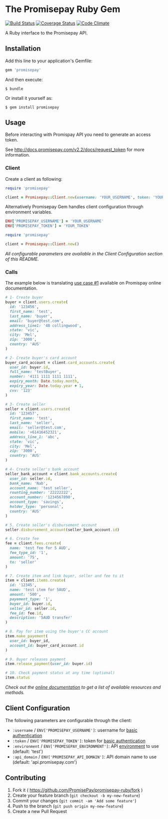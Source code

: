# The Promisepay Ruby Gem

[![Build Status](https://travis-ci.org/PromisePay/promisepay-ruby.svg?branch=develop)](https://travis-ci.org/PromisePay/promisepay-ruby)
[![Coverage Status](https://coveralls.io/repos/PromisePay/promisepay-ruby/badge.svg?branch=develop)](https://coveralls.io/r/PromisePay/promisepay-ruby?branch=develop)
[![Code Climate](https://codeclimate.com/github/PromisePay/promisepay-ruby/badges/gpa.svg)](https://codeclimate.com/github/PromisePay/promisepay-ruby)

A Ruby interface to the Promisepay API.

## Installation

Add this line to your application's Gemfile:

```ruby
gem 'promisepay'
```

And then execute:

    $ bundle

Or install it yourself as:

    $ gem install promisepay

## Usage

Before interacting with Promispay API you need to generate an access token.

See http://docs.promisepay.com/v2.2/docs/request_token for more information.

### Client

Create a client as following:

```ruby
require 'promisepay'

client = Promisepay::Client.new(username: 'YOUR_USERNAME', token: 'YOUR_TOKEN')
```

Alternatively Promisepay Gem handles client configuration through environment variables.

```ruby
ENV['PROMISEPAY_USERNAME'] = 'YOUR_USERNAME'
ENV['PROMISEPAY_TOKEN'] = 'YOUR_TOKEN'
```

```ruby
require 'promisepay'

client = Promisepay::Client.new()
```

_All configurable parameters are available in the Client Configuration section of this README._

### Calls

The example below is translating [use case #1](http://docs.promisepay.com/v2.2/docs/charge-a-buyer-hold-funds-in-escrow-then-release-t) available on Promispay online documentation.

```ruby
# 1- Create buyer
buyer = client.users.create(
  id: '123456',
  first_name: 'test',
  last_name: 'buyer',
  email: 'buyer@test.com',
  address_line1: '48 collingwood',
  state: 'vic',
  city: 'Mel',
  zip: '3000',
  country: 'AUS'
)

# 2- Create buyer's card account
buyer_card_account = client.card_accounts.create(
  user_id: buyer.id,
  full_name: 'testBuyer',
  number: '4111 1111 1111 1111',
  expiry_month: Date.today.month,
  expiry_year: Date.today.year + 1,
  cvv: '123'
)

# 3- Create seller
seller = client.users.create(
  id: '123457',
  first_name: 'test',
  last_name: 'seller',
  email: 'seller@test.com',
  mobile: '+61416452321',
  address_line_1: 'abc',
  state: 'vic',
  city: 'Mel',
  zip: '3000',
  country: 'AUS'
)

# 4- Create seller's bank account
seller_bank_account = client.bank_accounts.create(
  user_id: seller.id,
  bank_name: 'Nab',
  account_name: 'test seller',
  rounting_number: '22222222',
  account_number: '1234567890',
  account_type: 'savings',
  holder_type: 'personal',
  country: 'AUS'
)

# 5. Create seller's disbursement account
seller.disbursement_account(seller_bank_account.id)

# 6. Create fee
fee = client.fees.create(
  name: 'test fee for 5 AUD',
  fee_type_id: '1',
  amount: '75',
  to: 'seller'
)

# 7. Create item and link buyer, seller and fee to it
item = client.items.create(
  id: '12345',
  name: 'test item for 5AUD',
  amount: '500',
  payement_type: '1',
  buyer_id: buyer.id,
  seller_id: seller.id,
  fee_id: fee.id,
  description: '5AUD transfer'
)

# 8. Pay for item using the buyer's CC account
item.make_payement(
  user_id: buyer_id,
  account_id: buyer_card_account.id
)

# 9. Buyer releases payment
item.release_payment(user_id: buyer.id)

# 10. Check payment status at any time (optional)
item.status
```

_Check out the [online documentation](http://google.com) to get a list of available resources and methods._

## Client Configuration

The following parameters are configurable through the client:

  * `:username` / `ENV['PROMISEPAY_USERNAME']`: username for [basic authentication](http://docs.promisepay.com/v2.2/docs/overview-2)
  * `:token` / `ENV['PROMISEPAY_TOKEN']`: token for [basic authentication](http://docs.promisepay.com/v2.2/docs/overview-2)
  * `:environment` / `ENV['PROMISEPAY_ENVIRONMENT']`: API [environment](http://docs.promisepay.com/v2.2/docs/environments) to use (default: 'test')
  * `:api_domain` / `ENV['PROMISEPAY_API_DOMAIN']`: API domain name to use (default: 'api.promisepay.com')

## Contributing

1. Fork it ( https://github.com/PromisePay/promisepay-ruby/fork )
2. Create your feature branch (`git checkout -b my-new-feature`)
3. Commit your changes (`git commit -am 'Add some feature'`)
4. Push to the branch (`git push origin my-new-feature`)
5. Create a new Pull Request
